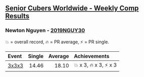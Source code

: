 <style>table {white-space: nowrap;}</style>

## [Senior Cubers Worldwide - Weekly Comp Results](/scw-comp/results/)
### Newton Nguyen - [2019NGUY30](https://www.worldcubeassociation.org/persons/2019NGUY30)

💥 = overall record, 🔥 = PR average, ⚡ = PR single.

| Event | Single | Average | Achievements|
| :-- | --: | --: | :-- |
| [3x3x3](333.md) | 14.46 | 18.10 | 💥 x 3, 🔥 x 3, ⚡ x 3 |

<!-- Global site tag (gtag.js) - Google Analytics -->
<script async src="https://www.googletagmanager.com/gtag/js?id=UA-86348435-3"></script>
<script>window.dataLayer = window.dataLayer || []; function gtag() {dataLayer.push(arguments);} gtag('js', new Date()); gtag('config', 'UA-86348435-3');</script>
